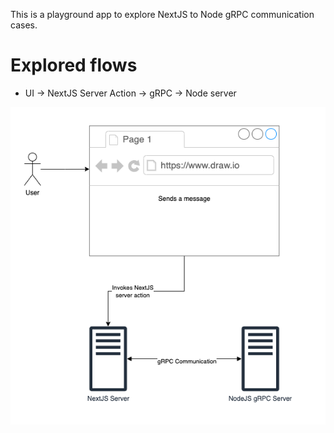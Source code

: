 This is a playground app to explore NextJS to Node gRPC communication cases.

# Explored flows

- UI -> NextJS Server Action -> gRPC -> Node server

![Main screen](https://github.com/mkmule/nextjs-node-grpc/blob/main/flow-1.png?raw=true)
